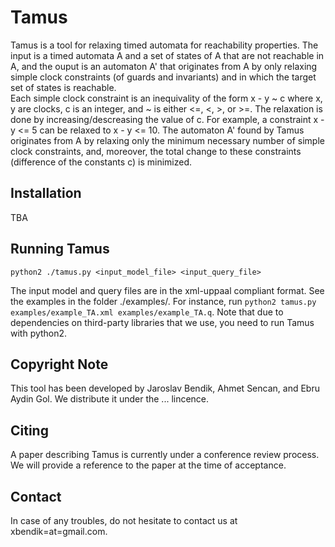 # Tamus
Tamus is a tool for relaxing timed automata for reachability properties. The input is a timed automata A and a set of states of A that are not reachable in A, and the ouput is an automaton A' that originates from A by only relaxing simple clock constraints (of guards and invariants) and in which the target set of states is reachable.  
Each simple clock constraint is an inequivality of the form x - y ~ c where x, y are clocks, c is an integer, and ~ is either <=, <, >, or >=. The relaxation is done by increasing/descreasing the value of c. For example, a constraint x - y <= 5 can be relaxed to x - y <= 10. 
The automaton A' found by Tamus originates from A by relaxing only the minimum necessary number of simple clock constraints, and, moreover, the total change to these constraints (difference of the constants c) is minimized.  


## Installation
TBA

## Running Tamus
```
python2 ./tamus.py <input_model_file> <input_query_file>
```

The input model and query files are in the xml-uppaal compliant format. See the examples in the folder ./examples/. 
For instance, run `python2 tamus.py examples/example_TA.xml examples/example_TA.q`. Note that due to dependencies on third-party libraries that we use, you need to run Tamus with python2. 

## Copyright Note
This tool has been developed by Jaroslav Bendik, Ahmet Sencan, and Ebru Aydin Gol. We distribute it under the ... lincence. 

## Citing
A paper describing Tamus is currently under a conference review process. We will provide a reference to the paper at the time of acceptance.


## Contact
In case of any troubles, do not hesitate to contact us at xbendik=at=gmail.com.
